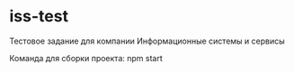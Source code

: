 # iss-test
Тестовое задание для компании Информационные системы и сервисы

Команда для сборки проекта:
npm start

